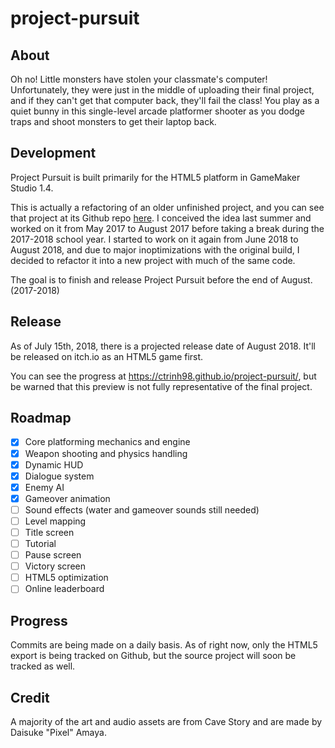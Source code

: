 # project-pursuit

## About

Oh no! Little monsters have stolen your classmate's computer! Unfortunately, they were just in the middle of uploading their final project, and if they can't get that computer back, they'll fail the class! You play as a quiet bunny in this single-level arcade platformer shooter as you dodge traps and shoot monsters to get their laptop back.

## Development

Project Pursuit is built primarily for the HTML5 platform in GameMaker Studio 1.4. 

This is actually a refactoring of an older unfinished project, and you can see that project at its Github repo [here](https://github.com/ctrinh98/Project-BUN.gmx). I conceived the idea last summer and worked on it from May 2017 to August 2017 before taking a break during the 2017-2018 school year. I started to work on it again from June 2018 to August 2018, and due to major inoptimizations with the original build, I decided to refactor it into a new project with much of the same code. 

The goal is to finish and release Project Pursuit before the end of August. (2017-2018)

## Release
As of July 15th, 2018, there is a projected release date of August 2018. It'll be released on itch.io as an HTML5 game first.

You can see the progress at https://ctrinh98.github.io/project-pursuit/, but be warned that this preview is not fully representative of the final project.

## Roadmap
- [x] Core platforming mechanics and engine
- [x] Weapon shooting and physics handling
- [x] Dynamic HUD
- [x] Dialogue system
- [x] Enemy AI
- [x] Gameover animation
- [ ] Sound effects (water and gameover sounds still needed)
- [ ] Level mapping
- [ ] Title screen
- [ ] Tutorial
- [ ] Pause screen
- [ ] Victory screen
- [ ] HTML5 optimization
- [ ] Online leaderboard

## Progress
Commits are being made on a daily basis. As of right now, only the HTML5 export is being tracked on Github, but the source project will soon be tracked as well.

## Credit
A majority of the art and audio assets are from Cave Story and are made by Daisuke "Pixel" Amaya.
